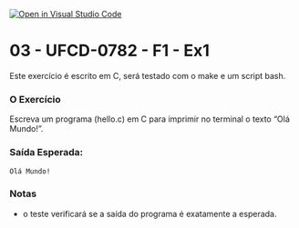 [![Open in Visual Studio Code](https://classroom.github.com/assets/open-in-vscode-c66648af7eb3fe8bc4f294546bfd86ef473780cde1dea487d3c4ff354943c9ae.svg)](https://classroom.github.com/online_ide?assignment_repo_id=9867165&assignment_repo_type=AssignmentRepo)
# 03 - UFCD-0782 - F1 - Ex1
Este exercício é escrito em C, será testado com o make e um script bash.

### O Exercício
Escreva um programa (hello.c) em C para imprimir no terminal o texto “Olá Mundo!”. 

### Saída Esperada:
    
    Olá Mundo!


### Notas
- o teste verificará se a saída do programa é exatamente a esperada.
